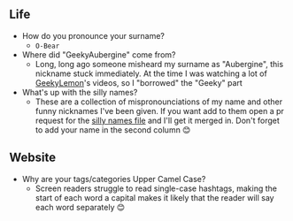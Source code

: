 ## Life

- How do you pronounce your surname?
  - `O-Bear`
- Where did "GeekyAubergine" come from?
  - Long, long ago someone misheard my surname as "Aubergine", this nickname stuck immediately. At the time I was watching a lot of [GeekyLemon](https://www.youtube.com/@GeekyLemon)'s videos, so I "borrowed" the "Geeky" part
- What's up with the silly names?
  - These are a collection of mispronounciations of my name and other funny nicknames I've been given. If you want add to them open a pr request for the [silly names file](https://github.com/GeekyAubergine/zoeaubert.me/content/silly_names.csv) and I'll get it merged in. Don't forget to add your name in the second column 😊

## Website

- Why are your tags/categories Upper Camel Case?
  - Screen readers struggle to read single-case hashtags, making the start of each word a capital makes it likely that the reader will say each word separately 😊

